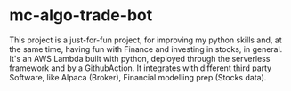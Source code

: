 # mc-algo-trade-bot
This project is a just-for-fun project, for improving my python skills and, at the same time, having fun with Finance and investing in stocks, in general.
It's an AWS Lambda built with python, deployed through the serverless framework and by a GithubAction.
It integrates with different third party Software, like Alpaca (Broker), Financial modelling prep (Stocks data).
